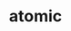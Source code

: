 ---
title: atomic
tags:
  - v1
aliases:
  - Atomic
  - atomic
  - Atômico
  - atômico
  - Atomics
  - atomics
  - Atômicos
  - atômicos
created_at: 2024-07-08T17:33:33-03:00
updated_at: 2024-08-06T18:25:49-03:00
---